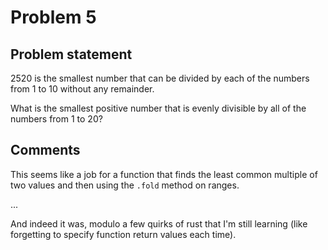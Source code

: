# Problem 5

## Problem statement

2520 is the smallest number that can be divided by each of the numbers
from 1 to 10 without any remainder.

What is the smallest positive number that is evenly divisible by all
of the numbers from 1 to 20?

## Comments

This seems like a job for a function that finds the least common
multiple of two values and then using the `.fold` method on
ranges.

...

And indeed it was, modulo a few quirks of rust that I'm still learning
(like forgetting to specify function return values each time).

